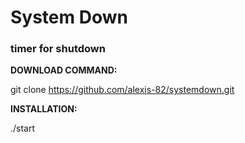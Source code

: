 # System Down
### timer for shutdown

**DOWNLOAD COMMAND:** 

git clone https://github.com/alexis-82/systemdown.git

**INSTALLATION:** 

./start

